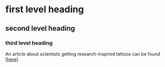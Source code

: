 # first level heading
## second level heading
### third level heading
An article about scientists getting research-inspired tattoos can be found [[here](https://www.nature.com/articles/d41586-025-00721-z)].